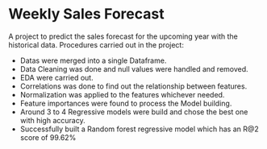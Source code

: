 # Weekly Sales Forecast
A project to predict the sales forecast for the upcoming year with the historical data. 
Procedures carried out in the project:
* Datas were merged into a single Dataframe.
* Data Cleaning was done and null values were handled and removed.
* EDA were carried out.
* Correlations was done to find out the relationship between features.
* Normalization was applied to the features whichever needed.
* Feature importances were found to process the Model building.
* Around 3 to 4 Regressive models were build and chose the best one with high accuracy.
* Successfully built a Random forest regressive model which has an R@2 score of 99.62%
